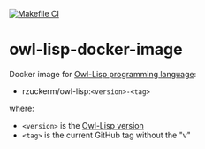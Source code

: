 [![Makefile CI](https://github.com/rzuckerm/owl-lisp-docker-image/actions/workflows/makefile.yml/badge.svg)](https://github.com/rzuckerm/owl-lisp-docker-image/actions/workflows/makefile.yml)

# owl-lisp-docker-image

Docker image for [Owl-Lisp programming language]():

- rzuckerm/owl-lisp:`<version>-<tag>`

where:

- `<version>` is the [Owl-Lisp version](OWL-LISP_VERSION)
- `<tag>` is the current GitHub tag without the "v"
